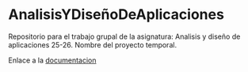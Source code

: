 # AnalisisYDiseñoDeAplicaciones
Repositorio para el trabajo grupal de la asignatura: Analisis y diseño de aplicaciones 25-26. Nombre del proyecto temporal.  

Enlace a la [documentacion](https://docs.google.com/document/d/1FGQ82e_XNrIhQF5va0PQdNFEhnUtgsZeaBOFoktdr7U/edit?tab=t.0#heading=h.2iejo21vhbs2)
